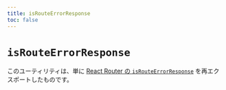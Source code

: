 ```yaml
---
title: isRouteErrorResponse
toc: false
---
```


# `isRouteErrorResponse`

<docs-info>このユーティリティは、単に [React Router の `isRouteErrorResponse`][rr-isrouteerrorresponse] を再エクスポートしたものです。</docs-info>

[rr-isrouteerrorresponse]: https://reactrouter.com/v6/utils/is-route-error-response



